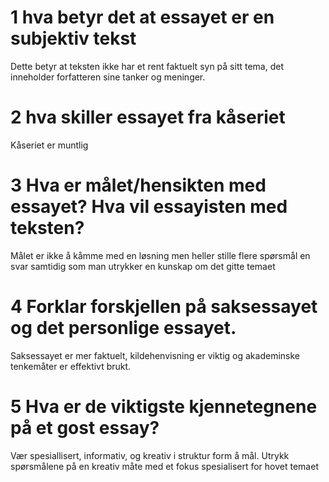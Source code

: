 # 1 hva betyr det at essayet er en subjektiv tekst

Dette betyr at teksten ikke har et rent faktuelt syn på sitt tema, det inneholder forfatteren sine tanker og meninger.

# 2 hva skiller essayet fra kåseriet

Kåseriet er muntlig

# 3 Hva er målet/hensikten med essayet? Hva vil essayisten med teksten?

Målet er ikke å kåmme med en løsning men heller stille flere spørsmål en svar samtidig som man utrykker en kunskap om det gitte temaet

# 4 Forklar forskjellen på saksessayet og det personlige essayet.

Saksessayet er mer faktuelt, kildehenvisning er viktig og akademinske tenkemåter er effektivt brukt.

# 5 Hva er de viktigste kjennetegnene på et gost essay?

Vær spesiallisert, informativ, og kreativ i struktur form å mål. Utrykk spørsmålene på en kreativ måte med et fokus spesialisert for hovet temaet
